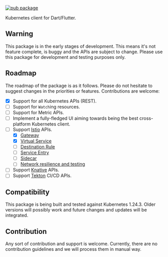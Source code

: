 [![pub package](https://img.shields.io/pub/v/kubernetes.svg)](https://pub.dartlang.org/packages/kubernetes)

Kubernetes client for Dart/Flutter.

## Warning
This package is in the early stages of development. This means it's not feature complete, is buggy and the APIs are subject to change. Please use this package for development and testing purposes only.

## Roadmap
The roadmap of the package is as it follows. Please do not hesitate to suggest changes in the priorities or features. Contributions are welcome:

- [x] Support for all Kubernetes APIs (REST).
- [ ] Support for `Watch`ing resources.
- [ ] Support for Metric APIs.
- [ ] Implement a fully-fledged UI aiming towards being the best cross-platform Kubernetes client.
- [ ] Support [Istio](https://istio.io) APIs.
  - [x] [Gateway](https://istio.io/latest/docs/reference/config/networking/gateway/)
  - [x] [Virtual Service](https://istio.io/latest/docs/reference/config/networking/virtual-service/)
  - [ ] [Destination Rule](https://istio.io/latest/docs/reference/config/networking/destination-rule/)
  - [ ] [Service Entry](https://istio.io/latest/docs/reference/config/networking/service-entry/)
  - [ ] [Sidecar](https://istio.io/latest/docs/reference/config/networking/sidecar/)
  - [ ] [Network resilience and testing](https://istio.io/latest/docs/concepts/traffic-management/#network-resilience-and-testing)
- [ ] Support [Knative](https://knative.dev) APIs.
- [ ] Support [Tekton](https://tekton.dev/) CI/CD APIs.

## Compatibility
This package is being built and tested against Kubernetes 1.24.3. Older versions will possibly work and future changes and updates will be integrated.

## Contribution
Any sort of contribution and support is welcome. Currently, there are no contribution guidelines and we will process them in manual way.
